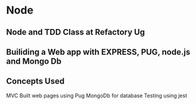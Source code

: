# Node
## Node and TDD  Class  at Refactory Ug
## Builiding a Web app with EXPRESS, PUG, node.js and Mongo Db
## Concepts Used
MVC 
Built web pages using Pug 
MongoDb for database 
Testing using jest

